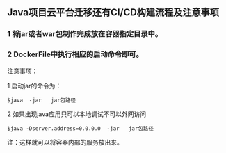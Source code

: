 ## Java项目云平台迁移还有CI/CD构建流程及注意事项


### 1  将jar或者war包制作完成放在容器指定目录中。


### 2  DockerFile中执行相应的启动命令即可。


注意事项：	

1 启动jar的命令为：

    $java  -jar   jar包路径

2 如果出现java应用只可以本地调试不可以外网访问


    $java -Dserver.address=0.0.0.0  -jar   jar包路径

注：这样就可以将容器内部的服务放出来。

